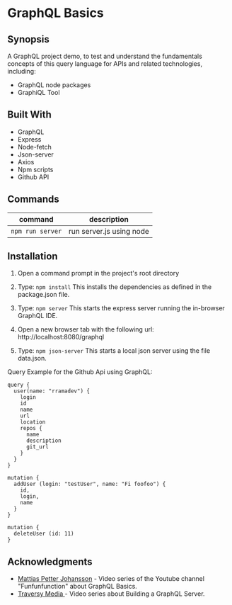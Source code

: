# GraphQL Basics

## Synopsis

A GraphQL project demo, to test and understand the fundamentals concepts of this query language for APIs and related technologies, including: 

- GraphQL node packages
- GraphiQL Tool

## Built With

- GraphQL
- Express
- Node-fetch
- Json-server
- Axios
- Npm scripts
- Github API

## Commands

command | description
--- | ---
`npm run server`| run server.js using node

## Installation

1) Open a command prompt in the project's root directory

2) Type: `npm install`
    This installs the dependencies as defined in the package.json file.

3) Type: `npm server`
    This starts the express server running the in-browser GraphQL IDE.

4) Open a new browser tab with the following url: http://localhost:8080/graphql

5) Type: `npm json-server`
    This starts a local json server using the file data.json.

Query Example for the Github Api using GraphQL:
```
query {
  user(name: "rramadev") {
    login
    id
    name
    url
    location
    repos {
      name
      description
      git_url
    }
  }
}
```
```
mutation {
  addUser (login: "testUser", name: "Fi foofoo") {
    id,
    login,
    name
  }
}
```
```
mutation {
  deleteUser (id: 11)
}
```
## Acknowledgments

* [Mattias Petter Johansson](https://www.youtube.com/watch?v=lAJWHHUz8_8) - Video series of the Youtube channel "Funfunfunction" about GraphQL Basics.
* [Traversy Media
](https://www.youtube.com/watch?v=PEcJxkylcRM&list=PLillGF-RfqbYZty73_PHBqKRDnv7ikh68) - Video series about Building a GraphQL Server.